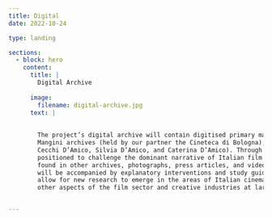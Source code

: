 ```yaml
---
title: Digital
date: 2022-10-24

type: landing

sections:
  - block: hero
    content:
      title: |
        Digital Archive
        
      image:
        filename: digital-archive.jpg
      text: |
       
        
        The project’s digital archive will contain digitised primary materials from the following archives: the Mara Blasetti and Cecilia 
        Mangini archives (held by our partner the Cineteca di Bologna), and the Cecchi D’Amico family archive (including papers of Suso 
        Cecchi D’Amico, Silvia D’Amico, and Caterina D’Amico). Through the project team’s work, these resources will be critically  
        positioned to challenge the dominant narrative of Italian film history. The digital archive will also include material on women 
        found in other archives, photographs, press articles, and videos of oral testimonies collected for this project. These
        will be accompanied by explanatory interventions and study guides for researchers and other users. This open-access repository will 
        allow for new research to emerge in the areas of Italian cinema and culture, production studies, gendered labour, oral history, and 
        other aspects of the film sector and creative industries at large.


--- 
```



